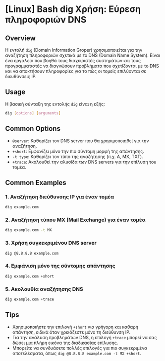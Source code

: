 # [Linux] Bash dig Χρήση: Εύρεση πληροφοριών DNS

## Overview
Η εντολή `dig` (Domain Information Groper) χρησιμοποιείται για την αναζήτηση πληροφοριών σχετικά με το DNS (Domain Name System). Είναι ένα εργαλείο που βοηθά τους διαχειριστές συστημάτων και τους προγραμματιστές να διαγνώσουν προβλήματα που σχετίζονται με το DNS και να αποκτήσουν πληροφορίες για το πώς οι τομείς επιλύονται σε διευθύνσεις IP.

## Usage
Η βασική σύνταξη της εντολής `dig` είναι η εξής:

```bash
dig [options] [arguments]
```

## Common Options
- `@server`: Καθορίζει τον DNS server που θα χρησιμοποιηθεί για την αναζήτηση.
- `+short`: Εμφανίζει μόνο την πιο σύντομη μορφή της απάντησης.
- `-t type`: Καθορίζει τον τύπο της αναζήτησης (π.χ. A, MX, TXT).
- `+trace`: Ακολουθεί την αλυσίδα των DNS servers για την επίλυση του τομέα.

## Common Examples
### 1. Αναζήτηση διεύθυνσης IP για έναν τομέα
```bash
dig example.com
```

### 2. Αναζήτηση τύπου MX (Mail Exchange) για έναν τομέα
```bash
dig example.com -t MX
```

### 3. Χρήση συγκεκριμένου DNS server
```bash
dig @8.8.8.8 example.com
```

### 4. Εμφάνιση μόνο της σύντομης απάντησης
```bash
dig example.com +short
```

### 5. Ακολουθία αναζήτησης DNS
```bash
dig example.com +trace
```

## Tips
- Χρησιμοποιήστε την επιλογή `+short` για γρήγορη και καθαρή απάντηση, ειδικά όταν χρειάζεστε μόνο τη διεύθυνση IP.
- Για την ανάλυση προβλημάτων DNS, η επιλογή `+trace` μπορεί να σας δώσει μια πλήρη εικόνα της διαδικασίας επίλυσης.
- Μπορείτε να συνδυάσετε πολλές επιλογές για πιο συγκεκριμένα αποτελέσματα, όπως `dig @8.8.8.8 example.com -t MX +short`.